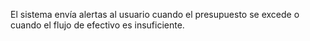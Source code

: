 El sistema envía alertas al usuario cuando el presupuesto se excede o cuando el flujo de efectivo es insuficiente.